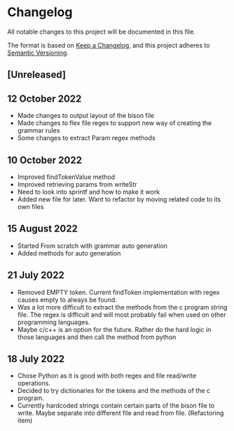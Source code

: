 # Changelog
All notable changes to this project will be documented in this file.

The format is based on [Keep a Changelog](https://keepachangelog.com/en/1.0.0/),
and this project adheres to [Semantic Versioning](https://semver.org/spec/v2.0.0.html).

## [Unreleased]
## 12 October 2022
- Made changes to output layout of the bison file
- Made changes to flex file regex to support new way of creating the grammar rules
- Some changes to extract Param regex methods

## 10 October 2022
- Improved findTokenValue method
- Improved retrieving params from writeStr
- Need to look into sprintf and how to make it work
- Added new file for later. Want to refactor by moving related code to its own files

## 15 August 2022
- Started From scratch with grammar auto generation
- Added methods for auto generation

## 21 July 2022
- Removed EMPTY token. Current findToken implementation with regex causes empty to always be found.
- Was a lot more difficult to extract the methods from the c program string file. The regex is difficult and will most probably fail when used on other programming languages.
- Maybe c/c++ is an option for the future. Rather do the hard logic in those languages and then call the method from python


## 18 July 2022
- Chose Python as it is good with both regex and file read/write operations.
- Decided to try dictionaries for the tokens and the methods of the c program.
- Currently hardcoded strings contain certain parts of the bison file to write. Maybe separate into different file and read from file. (Refactoring item)